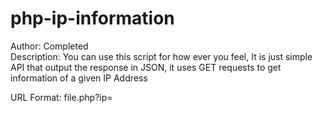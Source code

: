 # php-ip-information<br>

Author: Completed<br>
Description: You can use this script for how ever you feel, It is just simple API that output the response in JSON, it uses GET requests to get information of a given IP Address

URL Format: file.php?ip=<ip>
